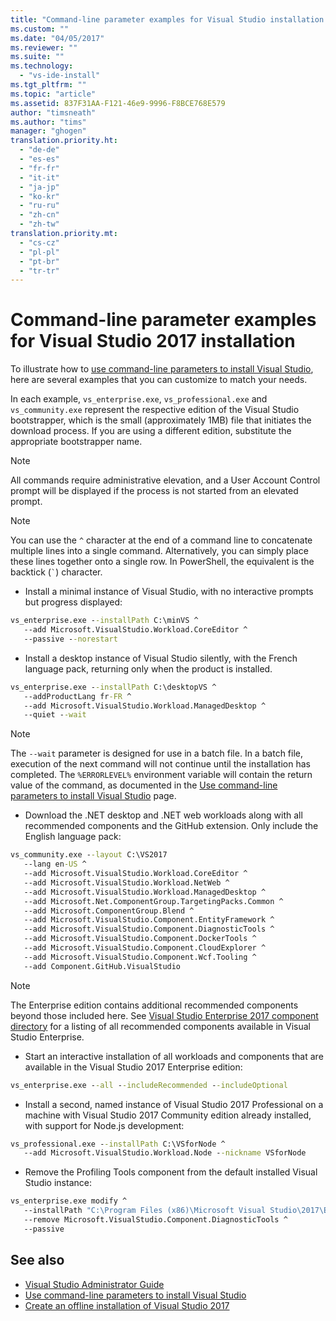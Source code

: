 ```yaml
---
title: "Command-line parameter examples for Visual Studio installation | Microsoft Docs"
ms.custom: ""
ms.date: "04/05/2017"
ms.reviewer: ""
ms.suite: ""
ms.technology:
  - "vs-ide-install"
ms.tgt_pltfrm: ""
ms.topic: "article"
ms.assetid: 837F31AA-F121-46e9-9996-F8BCE768E579
author: "timsneath"
ms.author: "tims"
manager: "ghogen"
translation.priority.ht:
  - "de-de"
  - "es-es"
  - "fr-fr"
  - "it-it"
  - "ja-jp"
  - "ko-kr"
  - "ru-ru"
  - "zh-cn"
  - "zh-tw"
translation.priority.mt:
  - "cs-cz"
  - "pl-pl"
  - "pt-br"
  - "tr-tr"
---
```

# Command-line parameter examples for Visual Studio 2017 installation
To illustrate how to [use command-line parameters to install Visual Studio](use-command-line-parameters-to-install-visual-studio.md),
here are several examples that you can customize to match your needs.

In each example, `vs_enterprise.exe`, `vs_professional.exe` and `vs_community.exe` represent the respective edition of the Visual Studio bootstrapper,
which is the small (approximately 1MB) file that initiates the download process. If you are using a different edition, substitute the appropriate bootstrapper name.

> [!NOTE]
> All commands require administrative elevation, and a User Account Control prompt will be displayed if the process is not started from an elevated prompt.

> [!NOTE]
>  You can use the `^` character at the end of a command line to concatenate multiple lines into a single command. Alternatively, you can simply place these lines together onto a single row. In PowerShell, the equivalent is the backtick (`` ` ``) character. 

* Install a minimal instance of Visual Studio, with no interactive prompts but progress displayed:
```cmd
vs_enterprise.exe --installPath C:\minVS ^
   --add Microsoft.VisualStudio.Workload.CoreEditor ^
   --passive --norestart
```

* Install a desktop instance of Visual Studio silently, with the French language pack, returning only when the product is installed.
```cmd
vs_enterprise.exe --installPath C:\desktopVS ^
   --addProductLang fr-FR ^
   --add Microsoft.VisualStudio.Workload.ManagedDesktop ^
   --quiet --wait
```

  > [!NOTE]
  >  The `--wait` parameter is designed for use in a batch file. In a batch file, execution of the next command will not continue until the installation has completed. The `%ERRORLEVEL%` environment variable will contain the return value of the command, as documented in the [Use command-line parameters to install Visual Studio](use-command-line-parameters-to-install-visual-studio.md) page.

* Download the .NET desktop and .NET web workloads along with all recommended components and the GitHub extension. Only include the English language pack:
```cmd
vs_community.exe --layout C:\VS2017
   --lang en-US ^
   --add Microsoft.VisualStudio.Workload.CoreEditor ^
   --add Microsoft.VisualStudio.Workload.NetWeb ^
   --add Microsoft.VisualStudio.Workload.ManagedDesktop ^
   --add Microsoft.Net.ComponentGroup.TargetingPacks.Common ^
   --add Microsoft.ComponentGroup.Blend ^
   --add Microsoft.VisualStudio.Component.EntityFramework ^
   --add Microsoft.VisualStudio.Component.DiagnosticTools ^
   --add Microsoft.VisualStudio.Component.DockerTools ^
   --add Microsoft.VisualStudio.Component.CloudExplorer ^
   --add Microsoft.VisualStudio.Component.Wcf.Tooling ^
   --add Component.GitHub.VisualStudio
```

   >[!NOTE]
   The Enterprise edition contains additional recommended components beyond those included here. See [Visual Studio Enterprise 2017 component directory](workload-component-id-vs-enterprise.md) for a listing of all recommended components available in Visual Studio Enterprise.

* Start an interactive installation of all workloads and components that are available in the Visual Studio 2017 Enterprise edition:
```cmd
vs_enterprise.exe --all --includeRecommended --includeOptional
```

* Install a second, named instance of Visual Studio 2017 Professional on a machine with Visual Studio 2017 Community edition already installed, with support for Node.js development:
```cmd
vs_professional.exe --installPath C:\VSforNode ^
   --add Microsoft.VisualStudio.Workload.Node --nickname VSforNode
```

* Remove the Profiling Tools component from the default installed Visual Studio instance:
```cmd
vs_enterprise.exe modify ^
   --installPath "C:\Program Files (x86)\Microsoft Visual Studio\2017\Enterprise" ^
   --remove Microsoft.VisualStudio.Component.DiagnosticTools ^
   --passive
```

## See also

 * [Visual Studio Administrator Guide](visual-studio-administrator-guide.md)
 * [Use command-line parameters to install Visual Studio](use-command-line-parameters-to-install-visual-studio.md)
 * [Create an offline installation of Visual Studio 2017](create-an-offline-installation-of-visual-studio.md)
